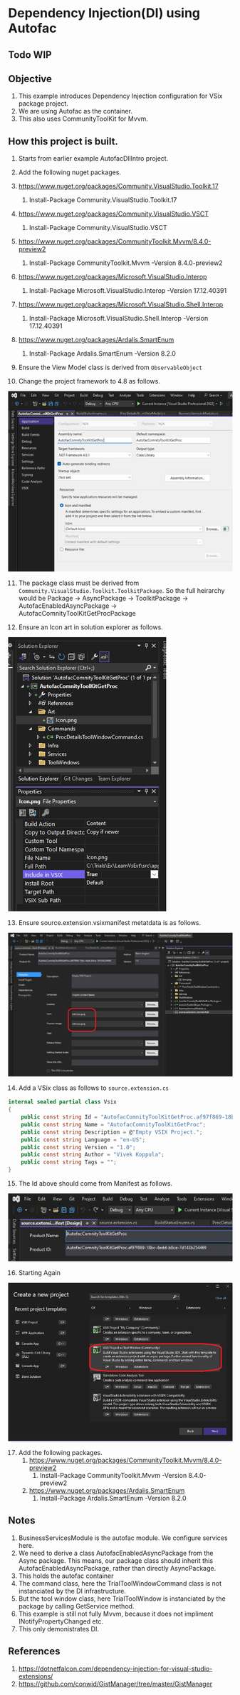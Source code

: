 # Dependency Injection(DI) using Autofac

## Todo WIP

## Objective
1. This example introduces Dependency Injection configuration for VSix package project.
2. We are using Autofac as the container.
3. This also uses CommunityToolKit for Mvvm.

## How this project is built.
1. Starts from earlier example AutofacDllIntro project.

2. Add the following nuget packages.

3. https://www.nuget.org/packages/Community.VisualStudio.Toolkit.17
   1. Install-Package Community.VisualStudio.Toolkit.17

4. https://www.nuget.org/packages/Community.VisualStudio.VSCT
   1. Install-Package Community.VisualStudio.VSCT

5. https://www.nuget.org/packages/CommunityToolkit.Mvvm/8.4.0-preview2
   1. Install-Package CommunityToolkit.Mvvm -Version 8.4.0-preview2

6. https://www.nuget.org/packages/Microsoft.VisualStudio.Interop
   1. Install-Package Microsoft.VisualStudio.Interop -Version 17.12.40391

7. https://www.nuget.org/packages/Microsoft.VisualStudio.Shell.Interop
   1. Install-Package Microsoft.VisualStudio.Shell.Interop -Version 17.12.40391

8. https://www.nuget.org/packages/Ardalis.SmartEnum
   1. Install-Package Ardalis.SmartEnum -Version 8.2.0

9. Ensure the View Model class is derived from `ObservableObject`

10. Change the project framework to 4.8 as follows.

![Framework Version](Images/50_50_FrameWorkVersionOfProject.png)

11. The package class must be derived from `Community.VisualStudio.Toolkit.ToolkitPackage`. So the full heirarchy would be 
Package -> AsyncPackage -> ToolkitPackage -> AutofacEnabledAsyncPackage -> AutofacComnityToolKitGetProcPackage

12. Ensure an Icon art in solution explorer as follows.

![Icon Art in Solution Explorer](Images/51_50_IconArt.png)

13. Ensure source.extension.vsixmanifest metatdata is as follows.

![Manifest Meta Data](Images/52_50_Manifest_Metadata.png)

14. Add a VSix class as follows to `source.extension.cs`

```cs
internal sealed partial class Vsix
{
	public const string Id = "AutofacComnityToolKitGetProc.af97f869-18bc-4edd-b8ce-7d143b254469";
	public const string Name = "AutofacComnityToolKitGetProc";
	public const string Description = @"Empty VSIX Project.";
	public const string Language = "en-US";
	public const string Version = "1.0";
	public const string Author = "Vivek Koppula";
	public const string Tags = "";
}
```

15. The Id above should come from Manifest as follows.

![Manifest Meta data Id](Images/53_50_Manifest_MetadataId.png)

16. Starting Again

![Community with Tool](Images/54_50_CommunityTool.png)

17. Add the following packages.
    1. https://www.nuget.org/packages/CommunityToolkit.Mvvm/8.4.0-preview2
       1. Install-Package CommunityToolkit.Mvvm -Version 8.4.0-preview2
    2. https://www.nuget.org/packages/Ardalis.SmartEnum
       1. Install-Package Ardalis.SmartEnum -Version 8.2.0

<!-- 6. https://www.nuget.org/packages/Microsoft.VisualStudio.Interop
   1. Install-Package Microsoft.VisualStudio.Interop -Version 17.12.40391

7. https://www.nuget.org/packages/Microsoft.VisualStudio.Shell.Interop
   1. Install-Package Microsoft.VisualStudio.Shell.Interop -Version 17.12.40391 -->



## Notes
1. BusinessServicesModule is the autofac module. We configure services here.
2. We need to derive a class AutofacEnabledAsyncPackage from the Async package. This means, our package class should inherit this AutofacEnabledAsyncPackage, rather than directly AsyncPackage.  
3. This holds the autofac container
4. The command class, here the TrialToolWindowCommand class is not instanciated by the DI infrastructure.
5. But the tool window class, here TrialToolWindow is instanciated by the package by calling GetService method. 
6. This example is still not fully Mvvm, because it does not impliment INotifyPropertyChanged etc.
7. This only demonistrates DI.

## References
1. https://dotnetfalcon.com/dependency-injection-for-visual-studio-extensions/
2. https://github.com/conwid/GistManager/tree/master/GistManager


